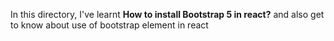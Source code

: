 In this directory, I've learnt **How to install Bootstrap 5 in react?** and also get to know about use of bootstrap element in react
